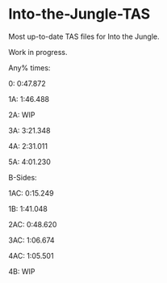 # Into-the-Jungle-TAS
Most up-to-date TAS files for Into the Jungle.

Work in progress.


Any% times:

0:  0:47.872

1A: 1:46.488

2A: WIP

3A: 3:21.348

4A: 2:31.011

5A: 4:01.230


B-Sides:

1AC: 0:15.249

1B: 1:41.048

2AC: 0:48.620

3AC: 1:06.674

4AC: 1:05.501

4B: WIP